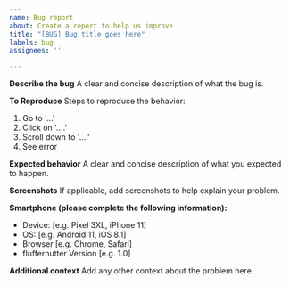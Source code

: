```yaml
---
name: Bug report
about: Create a report to help us improve
title: "[BUG] Bug title goes here"
labels: bug
assignees: ''

---
```


**Describe the bug**
A clear and concise description of what the bug is.

**To Reproduce**
Steps to reproduce the behavior:
1. Go to '...'
2. Click on '....'
3. Scroll down to '....'
4. See error

**Expected behavior**
A clear and concise description of what you expected to happen.

**Screenshots**
If applicable, add screenshots to help explain your problem.

**Smartphone (please complete the following information):**
 - Device: [e.g. Pixel 3XL, iPhone 11]
 - OS: [e.g. Android 11, iOS 8.1]
 - Browser [e.g. Chrome, Safari]
 - fluffernutter Version [e.g. 1.0]

**Additional context**
Add any other context about the problem here.

